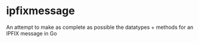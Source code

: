 # ipfixmessage

An attempt to make as complete as possible the datatypes + methods for an IPFIX message in Go
